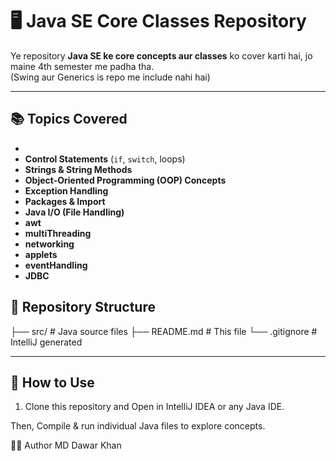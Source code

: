 # 🖥️ Java SE Core Classes Repository

Ye repository **Java SE ke core concepts aur classes** ko cover karti hai, jo maine 4th semester me padha tha.  
(Swing aur Generics is repo me include nahi hai)

---

## 📚 Topics Covered
- 
- **Control Statements** (`if`, `switch`, loops)   
- **Strings & String Methods**  
- **Object-Oriented Programming (OOP) Concepts** 
- **Exception Handling**  
- **Packages & Import**  
- **Java I/O (File Handling)**
- **awt**
- **multiThreading**
- **networking**
- **applets**
- **eventHandling**
- **JDBC**
## 📂 Repository Structure
├── src/ # Java source files
├── README.md # This file
└── .gitignore # IntelliJ generated

---

## 🚀 How to Use
1. Clone this repository and Open in IntelliJ IDEA or any Java IDE.

Then, Compile & run individual Java files to explore concepts.

👨‍💻 Author
MD Dawar Khan

